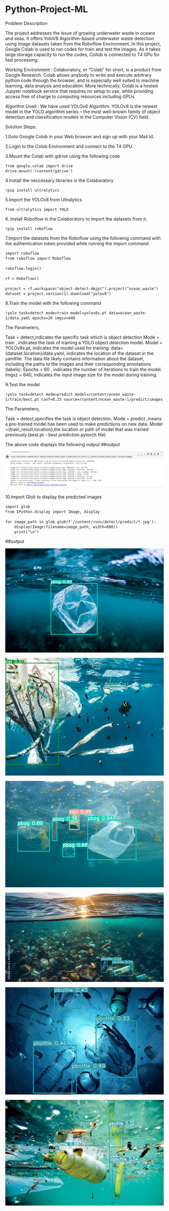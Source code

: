 # Python-Project-ML


Problem Description 

The project addresses the issue of growing underwater waste in oceans and seas. It offers YoloV8 Algorithm-based underwater waste detection using image datasets taken from the Roboflow Environment..In this project, Google Colab is used to run codes for train and test the images. As it takes large storage capacity to run the codes, Collob is connected to T4 GPu for  fast processing.

Working Environment :
Colaboratory, or “Colab” for short, is a product from Google Research. Colab allows anybody to write and execute arbitrary python code through the browser, and is especially well suited to machine learning, data analysis and education. More technically, Colab is a hosted Jupyter notebook service that requires no setup to use, while providing access free of charge to computing resources including GPUs

Algorthm Used :
We have used YOLOv8 Algorithm .YOLOv8 is the newest model in the YOLO algorithm series – the most well-known family of object detection and classification models in the Computer Vision (CV) field.

Solution  Steps:

1.Goto Google Colob in your Web browser and sign up with your Mail Id.

2.Login to the Colob Environment and connect to the T4 GPU.

3.Mount the Colab with gdrive using the following code

	from google.colab import drive
	drive.mount('/content/gdrive')

4.Install the neccessary libraries in the Colaboratory

	!pip install ultralytics
	
5.Import the YOLOv8 from Ultralytics

	from ultralytics import YOLO
6..Install Roboflow in the Colaboratory to import the datasets from it.

	!pip install roboflow
	
7.Import the datasets from the Roboflow using the following command with the authentication token provided while running the import command

	import roboflow
	from roboflow import Roboflow

	roboflow.login()

	rf = Roboflow()

	project = rf.workspace("object-detect-dmjpt").project("ocean_waste")
	dataset = project.version(1).download("yolov8")

8.Train the model  with the following command

	!yolo task=detect mode=train model=yolov8s.pt data=ocean_waste-1/data.yaml epochs=20 imgsz=640
<p>
The Parameters,

Task = detect,indicates the specific task which is object detection
Mode = train , indicates the task of training a YOLO object detection model.
Model = YOLOv8s.pt, indicates the model used for training.
data={dataset.location}/data.yaml, indicates the location of the dataset in the yamlfile. The data file likely contains information about the dataset, including the paths to the images and their corresponding annotations (labels).
Epochs = 60 , indicates the number of iterations to train the  model.
Imgsz = 640, indicates the input image size for the model during training.
</p>		
9.Test the model
	
	!yolo task=detect mode=predict model=/content/ocean_waste-1/train/best.pt conf=0.25 source=/content/ocean_waste-1/predict/images
<p>
The Parameters,
	
Task = detect,specifies the task is object detection.
Mode = predict ,means a pre-trained model has been used to make predictions on new data.
Model ={train_result.location},the location or path of model that was trained previously.(best.pt - best prediction pytorch file)
</p>	
The above code displays the following output
##output
<p align="center">
    <img src ="https://github.com/bowthi/Python-Project-ML/blob/main/Screenshots/Result1.jpg">
</p>

10.Import Glob to display the predicted images

	import glob
	from IPython.display import Image, display

	for image_path in glob.glob(f'/content/runs/detect/predict/*.jpg'):
		display(Image(filename=image_path, width=600))
		print("\n")
##output
<p align="center"><img src= "https://github.com/bowthi/Python-Project-ML/blob/main/Screenshots/Image1.jpg"/></p>
<p align="center"> <img src= "https://github.com/bowthi/Python-Project-ML/blob/main/Screenshots/Image2.jpg"/></p>
<p algin="center"><img src="https://github.com/bowthi/Python-Project-ML/blob/main/Screenshots/image3.jpg"/></p>
<p align ="center"><img src= "https://github.com/bowthi/Python-Project-ML/blob/main/Screenshots/image4.jpg"/></p>
 <p align="center"><img src="https://github.com/bowthi/Python-Project-ML/blob/main/Screenshots/image5.jpg"> </p> 
 <p align="center"><img src="https://github.com/bowthi/Python-Project-ML/blob/main/Screenshots/image6.jpg"></p>    